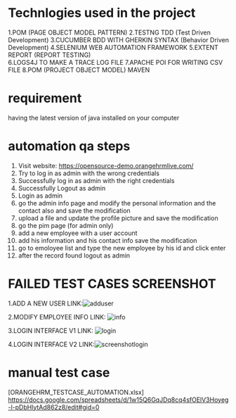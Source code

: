 # Technlogies used in the project
1.POM (PAGE OBJECT MODEL PATTERN)
2.TESTNG TDD (Test Driven Development)
3.CUCUMBER BDD WITH GHERKIN SYNTAX (Behavior Driven Development)
4.SELENIUM WEB AUTOMATION FRAMEWORK 
5.EXTENT REPORT (REPORT TESTING)  
6.LOGS4J TO MAKE A TRACE LOG FILE 
7.APACHE POI FOR WRITING CSV FILE 
8.POM (PROJECT OBJECT MODEL) MAVEN
# requirement
having the latest version of java installed on your computer
# automation qa steps 
1. Visit website: https://opensource-demo.orangehrmlive.com/
2. Try to log in as admin with the wrong credentials
3. Successfully log in as admin with the right credentials
4. Successfully Logout as admin
5. Login as admin
6. go the admin info page and modify the personal information and the contact also and save the modification
7. upload a file and update the profile picture and save the modification
8. go the pim page (for admin only)
9. add a new employee with a user account
10. add his information and his contact info save the modification
11. go to emoloyee list and type the new employee by his id and click enter
12. after the record found logout as admin
# FAILED TEST CASES SCREENSHOT
1.ADD A NEW USER LINK:![adduser](https://github.com/mamedras/OrangeHRM_Automation_TestNG_Cucumber/assets/71017688/eaf061b6-5181-47d2-a990-3efb199defc2)

2.MODIFY EMPLOYEE INFO LINK: ![info](https://github.com/mamedras/OrangeHRM_Automation_TestNG_Cucumber/assets/71017688/940fe5f0-162d-4868-877a-42943a66cd02)

3.LOGIN INTERFACE V1 LINK: ![login](https://github.com/mamedras/OrangeHRM_Automation_TestNG_Cucumber/assets/71017688/f5cdd08b-cd5c-474a-8ea3-531dc8ffabbb)

4.LOGIN INTERFACE V2 LINK:![screenshotlogin](https://github.com/mamedras/OrangeHRM_Automation_TestNG_Cucumber/assets/71017688/4bd1003d-dd46-46c8-adc9-6a1c2baa2f37)
 
# manual test case 
[ORANGEHRM_TESTCASE_AUTOMATION.xlsx] https://docs.google.com/spreadsheets/d/1w15Q6GqJDq8cq4sfOElV3Hoyeg-l-pDbHlytAd862z8/edit#gid=0




